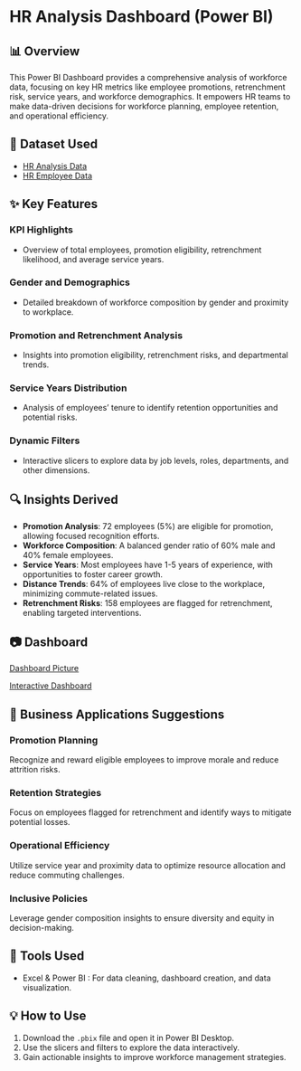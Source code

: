 # HR Analysis Dashboard (Power BI)

## 📊 Overview
This Power BI Dashboard provides a comprehensive analysis of workforce data, focusing on key HR metrics like employee promotions, retrenchment risk, service years, and workforce demographics. It empowers HR teams to make data-driven decisions for workforce planning, employee retention, and operational efficiency.



## 📂 Dataset Used
- <a href="https://github.com/MithunMohan123/HR-Analysis/blob/main/HR%20Analytics%20Data.csv">HR Analysis Data </a>
- <a href="https://github.com/MithunMohan123/HR-Analysis/blob/main/HR%20employee%20data.csv">HR Employee Data</a>



## ✨ Key Features

### **KPI Highlights**
- Overview of total employees, promotion eligibility, retrenchment likelihood, and average service years.

### **Gender and Demographics**
- Detailed breakdown of workforce composition by gender and proximity to workplace.

### **Promotion and Retrenchment Analysis**
- Insights into promotion eligibility, retrenchment risks, and departmental trends.

### **Service Years Distribution**
- Analysis of employees’ tenure to identify retention opportunities and potential risks.

### **Dynamic Filters**
- Interactive slicers to explore data by job levels, roles, departments, and other dimensions.



## 🔍 Insights Derived

- **Promotion Analysis**: 72 employees (5%) are eligible for promotion, allowing focused recognition efforts.
- **Workforce Composition**: A balanced gender ratio of 60% male and 40% female employees.
- **Service Years**: Most employees have 1-5 years of experience, with opportunities to foster career growth.
- **Distance Trends**: 64% of employees live close to the workplace, minimizing commute-related issues.
- **Retrenchment Risks**: 158 employees are flagged for retrenchment, enabling targeted interventions.



## 📷 Dashboard

<a href="https://github.com/MithunMohan123/HR-Analysis/blob/main/Dashboard.png">Dashboard Picture</a>

<a href="https://github.com/MithunMohan123/HR-Analysis/blob/main/HR%20ANALYSIS.pbix"> Interactive Dashboard </a>




## 🌟 Business Applications Suggestions

### **Promotion Planning**
Recognize and reward eligible employees to improve morale and reduce attrition risks.

### **Retention Strategies**
Focus on employees flagged for retrenchment and identify ways to mitigate potential losses.

### **Operational Efficiency**
Utilize service year and proximity data to optimize resource allocation and reduce commuting challenges.

### **Inclusive Policies**
Leverage gender composition insights to ensure diversity and equity in decision-making.



## 🚀 Tools Used
- Excel & Power BI : For data cleaning, dashboard creation, and data visualization.



## 💡 How to Use
1. Download the `.pbix` file and open it in Power BI Desktop.
2. Use the slicers and filters to explore the data interactively.
3. Gain actionable insights to improve workforce management strategies.
